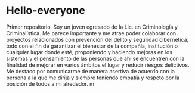 # Hello-everyone
Primer repositorio.
Soy un joven egresado de la Lic. en Criminología y Criminalística.
Me parece importante y me atrae poder colaborar con proyectos relacionados con prevención del delito y seguridad cibernética, todo con el fin de garantizar el bienestar de la compañía, institución o cualquier lugar donde esté, proponiendo y haciendo mejoras en los sistemas y el pensamiento de las personas que ahí se encuentren con la finalidad de mejorar en varios ámbitos el lugar y reducir riesgos delictivos. Me destaco por comunicarme de manera asertiva de acuerdo con la persona a la que me dirija y siempre teniendo empatía y respeto por la posición de todos a mi alrededor.
m
